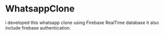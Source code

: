 # WhatsappClone

i developed this whatsapp clone using Firebase RealTime database it also include firebase authentication.
